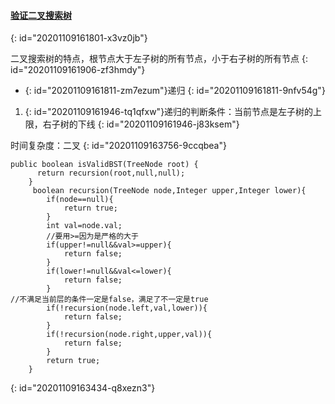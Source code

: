 #### [验证二叉搜索树](https://leetcode-cn.com/problems/validate-binary-search-tree/)
{: id="20201109161801-x3vz0jb"}

二叉搜索树的特点，根节点大于左子树的所有节点，小于右子树的所有节点
{: id="20201109161906-zf3hmdy"}

* {: id="20201109161811-zm7ezum"}递归
{: id="20201109161811-9nfv54g"}

1. {: id="20201109161946-tq1qfxw"}递归的判断条件：当前节点是左子树的上限，右子树的下线
{: id="20201109161946-j83ksem"}

时间复杂度：二叉
{: id="20201109163756-9ccqbea"}

```
public boolean isValidBST(TreeNode root) {
      return recursion(root,null,null);
    }
     boolean recursion(TreeNode node,Integer upper,Integer lower){
        if(node==null){
            return true;
        }
        int val=node.val;
        //要用>=因为是严格的大于
        if(upper!=null&&val>=upper){
            return false;
        }
        if(lower!=null&&val<=lower){
            return false;
        }
//不满足当前层的条件一定是false，满足了不一定是true
        if(!recursion(node.left,val,lower)){
            return false;
        }
        if(!recursion(node.right,upper,val)){
            return false;
        }
        return true;
    }
```
{: id="20201109163434-q8xezn3"}
